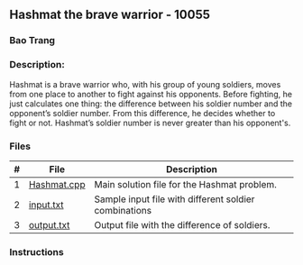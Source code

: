 ## Hashmat the brave warrior - 10055
### Bao Trang

### Description:

Hashmat is a brave warrior who, with his group of young soldiers, moves from one place to another to fight against his opponents. Before fighting, he just calculates one thing: the difference between his soldier number and the opponent’s soldier number. From this difference, he decides whether to fight or not. Hashmat’s soldier number is never greater than his opponent's.

### Files

|   #   | File                    | Description                                           |
| :---: | ----------------------- | ----------------------------------------------------- |
|   1   | [Hashmat.cpp]([./Hashmat.cpp](https://github.com/baogtrang/4883-Prog-Tech/blob/main/Assignments/P10055/main.cpp))   | Main solution file for the Hashmat problem.           |
|   2   | [input.txt](./input.txt)       | Sample input file with different soldier combinations |
|   3   | [output.txt](./output.txt)     | Output file with the difference of soldiers.          |

### Instructions

